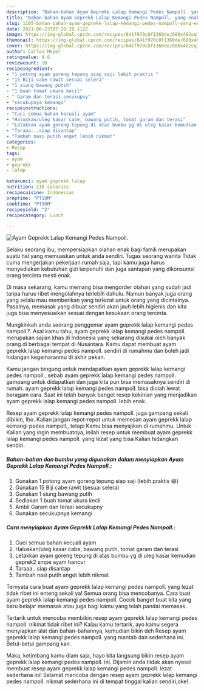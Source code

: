 ```yaml
---
description: "Bahan-bahan Ayam Geprekk Lalap Kemangi Pedes Nampoll. yang enak dan Mudah Dibuat"
title: "Bahan-bahan Ayam Geprekk Lalap Kemangi Pedes Nampoll. yang enak dan Mudah Dibuat"
slug: 1105-bahan-bahan-ayam-geprekk-lalap-kemangi-pedes-nampoll-yang-enak-dan-mudah-dibuat
date: 2021-06-23T07:20:28.112Z
image: https://img-global.cpcdn.com/recipes/841f970c8f1360de/680x482cq70/ayam-geprekk-lalap-kemangi-pedes-nampoll-foto-resep-utama.jpg
thumbnail: https://img-global.cpcdn.com/recipes/841f970c8f1360de/680x482cq70/ayam-geprekk-lalap-kemangi-pedes-nampoll-foto-resep-utama.jpg
cover: https://img-global.cpcdn.com/recipes/841f970c8f1360de/680x482cq70/ayam-geprekk-lalap-kemangi-pedes-nampoll-foto-resep-utama.jpg
author: Carlos Meyer
ratingvalue: 4.6
reviewcount: 10
recipeingredient:
- "1 potong ayam goreng tepung siap saji lebih praktis "
- "15 Biji cabe rawit sesuai selera"
- "1 siung bawang putih"
- "1 buah tomat ukura kecil"
- " Garam dan terasi secukupny"
- "secukupnya kemangi"
recipeinstructions:
- "Cuci semua bahan kecuali ayam"
- "Haluskan/uleg kasar cabe, bawang putih, tomat garam dan terasi"
- "Letakkan ayam goreng tepung di atas bumbu yg di uleg kasar kemudian geprek2 smpe ayam hancur"
- "Taraaa...siap disantap"
- "Tambah nasi putih anget lebih nikmat"
categories:
- Resep
tags:
- ayam
- geprekk
- lalap

katakunci: ayam geprekk lalap 
nutrition: 218 calories
recipecuisine: Indonesian
preptime: "PT18M"
cooktime: "PT30M"
recipeyield: "2"
recipecategory: Lunch

---
```



![Ayam Geprekk Lalap Kemangi Pedes Nampoll.](https://img-global.cpcdn.com/recipes/841f970c8f1360de/680x482cq70/ayam-geprekk-lalap-kemangi-pedes-nampoll-foto-resep-utama.jpg)

Selaku seorang ibu, mempersiapkan olahan enak bagi famili merupakan suatu hal yang memuaskan untuk anda sendiri. Tugas seorang  wanita Tidak cuma mengerjakan pekerjaan rumah saja, tapi kamu juga harus menyediakan kebutuhan gizi terpenuhi dan juga santapan yang dikonsumsi orang tercinta mesti enak.

Di masa  sekarang, kamu memang bisa mengorder olahan yang sudah jadi tanpa harus ribet mengolahnya terlebih dahulu. Namun banyak juga orang yang selalu mau memberikan yang terlezat untuk orang yang dicintainya. Pasalnya, memasak yang dibuat sendiri akan jauh lebih higienis dan kita juga bisa menyesuaikan sesuai dengan kesukaan orang tercinta. 



Mungkinkah anda seorang penggemar ayam geprekk lalap kemangi pedes nampoll.?. Asal kamu tahu, ayam geprekk lalap kemangi pedes nampoll. merupakan sajian khas di Indonesia yang sekarang disukai oleh banyak orang di berbagai tempat di Nusantara. Kamu dapat membuat ayam geprekk lalap kemangi pedes nampoll. sendiri di rumahmu dan boleh jadi hidangan kegemaranmu di akhir pekan.

Kamu jangan bingung untuk mendapatkan ayam geprekk lalap kemangi pedes nampoll., sebab ayam geprekk lalap kemangi pedes nampoll. gampang untuk didapatkan dan juga kita pun bisa memasaknya sendiri di rumah. ayam geprekk lalap kemangi pedes nampoll. bisa diolah lewat beragam cara. Saat ini telah banyak banget resep kekinian yang menjadikan ayam geprekk lalap kemangi pedes nampoll. lebih enak.

Resep ayam geprekk lalap kemangi pedes nampoll. juga gampang sekali dibikin, lho. Kalian jangan repot-repot untuk memesan ayam geprekk lalap kemangi pedes nampoll., tetapi Kamu bisa menyajikan di rumahmu. Untuk Kalian yang ingin membuatnya, inilah resep untuk membuat ayam geprekk lalap kemangi pedes nampoll. yang lezat yang bisa Kalian hidangkan sendiri.

<!--inarticleads1-->

##### Bahan-bahan dan bumbu yang digunakan dalam menyiapkan Ayam Geprekk Lalap Kemangi Pedes Nampoll.:

1. Gunakan 1 potong ayam goreng tepung siap saji (lebih praktis 😄)
1. Gunakan 15 Biji cabe rawit (sesuai selera)
1. Gunakan 1 siung bawang putih
1. Sediakan 1 buah tomat ukura kecil
1. Ambil  Garam dan terasi secukupny
1. Gunakan secukupnya kemangi




<!--inarticleads2-->

##### Cara menyiapkan Ayam Geprekk Lalap Kemangi Pedes Nampoll.:

1. Cuci semua bahan kecuali ayam
1. Haluskan/uleg kasar cabe, bawang putih, tomat garam dan terasi
1. Letakkan ayam goreng tepung di atas bumbu yg di uleg kasar kemudian geprek2 smpe ayam hancur
1. Taraaa...siap disantap
1. Tambah nasi putih anget lebih nikmat




Ternyata cara buat ayam geprekk lalap kemangi pedes nampoll. yang lezat tidak ribet ini enteng sekali ya! Semua orang bisa mencobanya. Cara buat ayam geprekk lalap kemangi pedes nampoll. Cocok banget buat kita yang baru belajar memasak atau juga bagi kamu yang telah pandai memasak.

Tertarik untuk mencoba membikin resep ayam geprekk lalap kemangi pedes nampoll. nikmat tidak ribet ini? Kalau kamu tertarik, ayo kamu segera menyiapkan alat dan bahan-bahannya, kemudian bikin deh Resep ayam geprekk lalap kemangi pedes nampoll. yang mantab dan sederhana ini. Betul-betul gampang kan. 

Maka, ketimbang kamu diam saja, hayo kita langsung bikin resep ayam geprekk lalap kemangi pedes nampoll. ini. Dijamin anda tiidak akan nyesel membuat resep ayam geprekk lalap kemangi pedes nampoll. lezat sederhana ini! Selamat mencoba dengan resep ayam geprekk lalap kemangi pedes nampoll. nikmat sederhana ini di tempat tinggal kalian sendiri,oke!.

